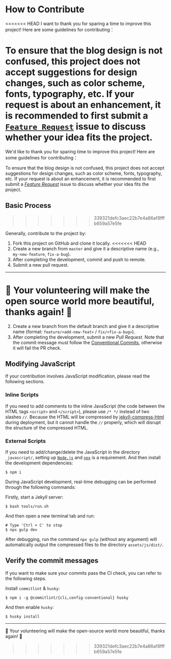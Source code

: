# How to Contribute

<<<<<<< HEAD
I want to thank you for sparing a time to improve this project! Here are some guidelines for contributing：

To ensure that the blog design is not confused, this project does not accept suggestions for design changes, such as color scheme, fonts, typography, etc. If your request is about an enhancement, it is recommended to first submit a [`Feature Request`](https://github.com/cotes2020/jekyll-theme-chirpy/issues/new?labels=enhancement&template=feature_request.md) issue to discuss whether your idea fits the project. 
=======
We'd like to thank you for sparing time to improve this project! Here are some guidelines for contributing：

To ensure that the blog design is not confused, this project does not accept suggestions for design changes, such as color scheme, fonts, typography, etc. If your request is about an enhancement, it is recommended to first submit a [_Feature Request_](https://github.com/cotes2020/jekyll-theme-chirpy/issues/new?labels=enhancement&template=feature_request.md) issue to discuss whether your idea fits the project.

## Basic Process
>>>>>>> 339321defc3aec22b7e4a86af8fffb659a57e5fe

Generally, contribute to the project by:

1. Fork this project on GitHub and clone it locally.
<<<<<<< HEAD
2. Create a new branch from `master` and give it a descriptive name (e.g., `my-new-feature`, `fix-a-bug`).
3. After completing the development, commit and push to remote.
4. Submit a new pull request.

---

:tada: Your volunteering will make the open source world more beautiful, thanks again! :tada:
=======
2. Create a new branch from the default branch and give it a descriptive name (format: `feature/<add-new-feat>` / `fix/<fix-a-bug>`).
3. After completing the development, submit a new _Pull Request_. Note that the commit message must follow the [Conventional Commits](https://www.conventionalcommits.org/en/v1.0.0/), otherwise it will fail the PR check.

## Modifying JavaScript

If your contribution involves JavaScript modification, please read the following sections.

### Inline Scripts

If you need to add comments to the inline JavaScript (the code between the HTML tags `<script>` and `</script>`), please use `/* */` instead of two slashes `//`. Because the HTML will be compressed by [jekyll-compress-html](https://github.com/penibelst/jekyll-compress-html) during deployment, but it cannot handle the `//` properly, which will disrupt the structure of the compressed HTML.

### External Scripts

If you need to add/change/delete the JavaScript in the directory `_javascript/`, setting up [`Node.js`](https://nodejs.org/) and [`npx`](https://www.npmjs.com/package/npx) is a requirement. And then install the development dependencies:

```console
$ npm i
```

During JavaScript development, real-time debugging can be performed through the following commands:

Firstly, start a Jekyll server:

```console
$ bash tools/run.sh
```

And then open a new terminal tab and run:

```console
# Type 'Ctrl + C' to stop
$ npx gulp dev
```

After debugging, run the command `npx gulp` (without any argument) will automatically output the compressed files to the directory `assets/js/dist/`.

## Verify the commit messages

If you want to make sure your commits pass the CI check, you can refer to the following steps.

Install `commitlint` & `husky`:

```console
$ npm i -g @commitlint/{cli,config-conventional} husky
```

And then enable `husky`:

```console
$ husky install
```

---

:tada: Your volunteering will make the open-source world more beautiful, thanks again! :tada:
>>>>>>> 339321defc3aec22b7e4a86af8fffb659a57e5fe
